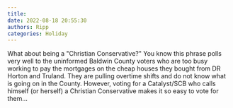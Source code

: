 ```yaml
---
title: 
date: 2022-08-18 20:55:30
authors: Ripp
categories: Holiday
---
```


 What about being a "Christian Conservative?"  You know this phrase polls very well to the uninformed Baldwin County voters who are too busy working to pay the mortgages on the cheap houses they bought from DR Horton and Truland.
They are pulling overtime shifts and do not know what is going on in the County.  However, voting for a Catalyst/SCB who calls himself (or herself) a Christian Conservative makes it so easy to vote for them...